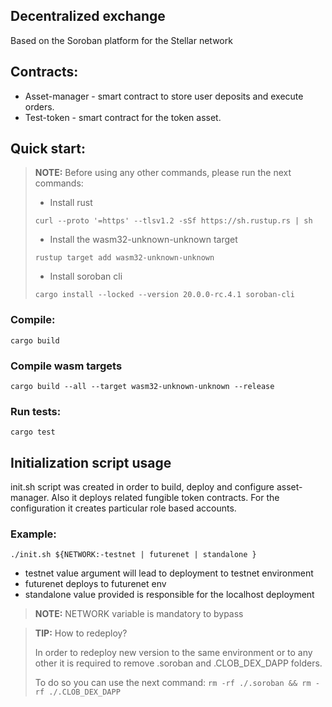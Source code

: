 ## Decentralized exchange
Based on the Soroban platform for the Stellar network

## Contracts:

- Asset-manager - smart contract to store user deposits and execute orders.
- Test-token - smart contract for the token asset.

## Quick start:

> **NOTE:** Before using any other commands, please run the next commands:
>
> - Install rust
>
> ```shell
> curl --proto '=https' --tlsv1.2 -sSf https://sh.rustup.rs | sh
> ```
>
> - Install the wasm32-unknown-unknown target
>```
>rustup target add wasm32-unknown-unknown
>```
>
> - Install soroban cli
>
>```
>cargo install --locked --version 20.0.0-rc.4.1 soroban-cli
>```

### Compile:
```shell
cargo build
```

### Compile wasm targets
```shell
cargo build --all --target wasm32-unknown-unknown --release
```

### Run tests:
```shell
cargo test
```

## Initialization script usage
init.sh script was created in order to build, deploy and configure asset-manager. Also it deploys related fungible token contracts.
For the configuration it creates particular role based accounts.

### Example:
```shell
./init.sh ${NETWORK:-testnet | futurenet | standalone }
```

 - testnet       value argument will lead to deployment to testnet environment
 - futurenet     deploys to futurenet env
 - standalone    value provided is responsible for the localhost deployment

> **NOTE:** NETWORK variable is mandatory to bypass

> **TIP:** How to redeploy?
>
> In order to redeploy new version to the same environment or to any other it is required to remove .soroban and .CLOB_DEX_DAPP folders.
>
> To do so you can use the next command:
> ```rm -rf ./.soroban && rm -rf ./.CLOB_DEX_DAPP```
